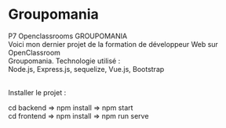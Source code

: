 # Groupomania
P7 Openclassrooms GROUPOMANIA <br>
Voici mon dernier projet de la formation de développeur Web sur OpenClassroom <br>
Groupomania.
Technologie utilisé :<br>
Node.js, Express.js, sequelize, Vue.js, Bootstrap <br>
<br>

Installer le projet : <br>

cd backend => npm install => npm start <br>
cd frontend => npm install => npm run serve
